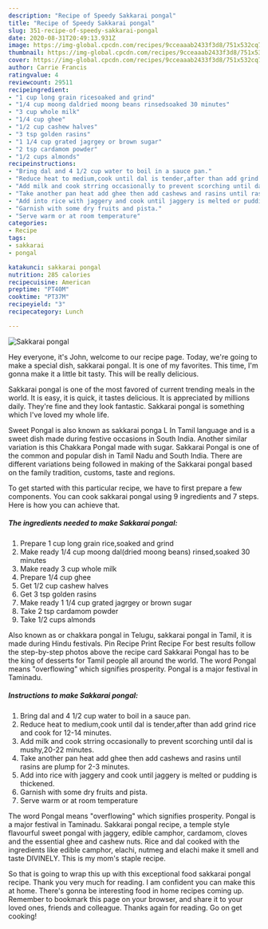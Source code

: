 ```yaml
---
description: "Recipe of Speedy Sakkarai pongal"
title: "Recipe of Speedy Sakkarai pongal"
slug: 351-recipe-of-speedy-sakkarai-pongal
date: 2020-08-31T20:49:13.931Z
image: https://img-global.cpcdn.com/recipes/9cceaaab2433f3d8/751x532cq70/sakkarai-pongal-recipe-main-photo.jpg
thumbnail: https://img-global.cpcdn.com/recipes/9cceaaab2433f3d8/751x532cq70/sakkarai-pongal-recipe-main-photo.jpg
cover: https://img-global.cpcdn.com/recipes/9cceaaab2433f3d8/751x532cq70/sakkarai-pongal-recipe-main-photo.jpg
author: Carrie Francis
ratingvalue: 4
reviewcount: 29511
recipeingredient:
- "1 cup long grain ricesoaked and grind"
- "1/4 cup moong daldried moong beans rinsedsoaked 30 minutes"
- "3 cup whole milk"
- "1/4 cup ghee"
- "1/2 cup cashew halves"
- "3 tsp golden rasins"
- "1 1/4 cup grated jagrgey or brown sugar"
- "2 tsp cardamom powder"
- "1/2 cups almonds"
recipeinstructions:
- "Bring dal and 4 1/2 cup water to boil in a sauce pan."
- "Reduce heat to medium,cook until dal is tender,after than add grind rice and cook for 12-14 minutes."
- "Add milk and cook strring occasionally to prevent scorching until dal is mushy,20-22 minutes."
- "Take another pan heat add ghee then add cashews and rasins until rasins are plump for 2-3 minutes."
- "Add into rice with jaggery and cook until jaggery is melted or pudding is thickened."
- "Garnish with some dry fruits and pista."
- "Serve warm or at room temperature"
categories:
- Recipe
tags:
- sakkarai
- pongal

katakunci: sakkarai pongal 
nutrition: 285 calories
recipecuisine: American
preptime: "PT40M"
cooktime: "PT37M"
recipeyield: "3"
recipecategory: Lunch

---
```



![Sakkarai pongal](https://img-global.cpcdn.com/recipes/9cceaaab2433f3d8/751x532cq70/sakkarai-pongal-recipe-main-photo.jpg)

Hey everyone, it's John, welcome to our recipe page. Today, we're going to make a special dish, sakkarai pongal. It is one of my favorites. This time, I'm gonna make it a little bit tasty. This will be really delicious.

Sakkarai pongal is one of the most favored of current trending meals in the world. It is easy, it is quick, it tastes delicious. It is appreciated by millions daily. They're fine and they look fantastic. Sakkarai pongal is something which I've loved my whole life.

Sweet Pongal is also known as sakkarai ponga L In Tamil language and is a sweet dish made during festive occasions in South India. Another similar variation is this Chakkara Pongal made with sugar. Sakkarai Pongal is one of the common and popular dish in Tamil Nadu and South India. There are different variations being followed in making of the Sakkarai pongal based on the family tradition, customs, taste and regions.


To get started with this particular recipe, we have to first prepare a few components. You can cook sakkarai pongal using 9 ingredients and 7 steps. Here is how you can achieve that.

<!--inarticleads1-->

##### The ingredients needed to make Sakkarai pongal:

1. Prepare 1 cup long grain rice,soaked and grind
1. Make ready 1/4 cup moong dal(dried moong beans) rinsed,soaked 30 minutes
1. Make ready 3 cup whole milk
1. Prepare 1/4 cup ghee
1. Get 1/2 cup cashew halves
1. Get 3 tsp golden rasins
1. Make ready 1 1/4 cup grated jagrgey or brown sugar
1. Take 2 tsp cardamom powder
1. Take 1/2 cups almonds


Also known as or chakkara pongal in Telugu, sakkarai pongal in Tamil, it is made during Hindu festivals. Pin Recipe Print Recipe For best results follow the step-by-step photos above the recipe card Sakkarai Pongal has to be the king of desserts for Tamil people all around the world. The word Pongal means &#34;overflowing&#34; which signifies prosperity. Pongal is a major festival in Taminadu. 

<!--inarticleads2-->

##### Instructions to make Sakkarai pongal:

1. Bring dal and 4 1/2 cup water to boil in a sauce pan.
1. Reduce heat to medium,cook until dal is tender,after than add grind rice and cook for 12-14 minutes.
1. Add milk and cook strring occasionally to prevent scorching until dal is mushy,20-22 minutes.
1. Take another pan heat add ghee then add cashews and rasins until rasins are plump for 2-3 minutes.
1. Add into rice with jaggery and cook until jaggery is melted or pudding is thickened.
1. Garnish with some dry fruits and pista.
1. Serve warm or at room temperature


The word Pongal means &#34;overflowing&#34; which signifies prosperity. Pongal is a major festival in Taminadu. Sakkarai pongal recipe, a temple style flavourful sweet pongal with jaggery, edible camphor, cardamom, cloves and the essential ghee and cashew nuts. Rice and dal cooked with the ingredients like edible camphor, elachi, nutmeg and elachi make it smell and taste DIVINELY. This is my mom&#39;s staple recipe. 

So that is going to wrap this up with this exceptional food sakkarai pongal recipe. Thank you very much for reading. I am confident you can make this at home. There's gonna be interesting food in home recipes coming up. Remember to bookmark this page on your browser, and share it to your loved ones, friends and colleague. Thanks again for reading. Go on get cooking!
